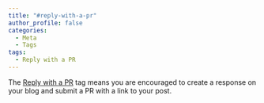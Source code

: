 ```yaml
---
title: "#reply-with-a-pr"
author_profile: false
categories:
  - Meta
  - Tags
tags:
  - Reply with a PR
---
```


The [Reply with a PR](/tags/#reply-with-a-pr) tag means you are encouraged to create a response on your blog and submit a PR with a link to your post.
